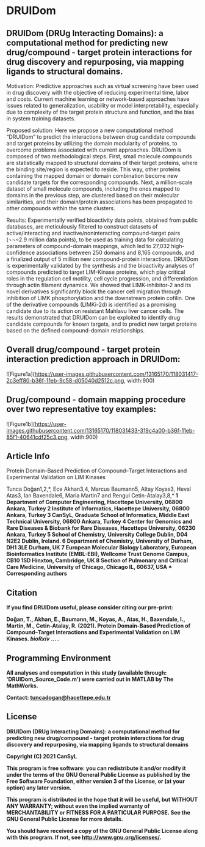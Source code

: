 # DRUIDom
## DRUIDom (DRUg Interacting Domains): a computational method for predicting new drug/compound - target protein interactions for drug discovery and repurposing, via mapping ligands to structural domains.

Motivation: Predictive approaches such as virtual screening have been used in drug discovery with the objective of reducing experimental time, labor and costs. Current machine learning or network-based approaches have issues related to generalization, usability or model interpretability, especially due to complexity of the target protein structure and function, and the bias in system training datasets.

Proposed solution: Here we propose a new computational method “DRUIDom” to predict the interactions between drug candidate compounds and target proteins by utilizing the domain modularity of proteins, to overcome problems associated with current approaches. DRUIDom is composed of two methodological steps. First, small molecule compounds are statistically mapped to structural domains of their target proteins, where the binding site/region is expected to reside. This way, other proteins containing the mapped domain or domain combination become new candidate targets for the corresponding compounds. Next, a million-scale dataset of small molecule compounds, including the ones mapped to domains in the previous step, are clustered based on their molecular similarities, and their domain/protein associations has been propagated to other compounds within the same clusters.

Results: Experimentally verified bioactivity data points, obtained from public databases, are meticulously filtered to construct datasets of active/interacting and inactive/noninteracting compound-target pairs (¬¬~2.9 million data points), to be used as training data for calculating parameters of compound-domain mappings, which led to 27,032 high-confidence associations between 250 domains and 8,165 compounds, and a finalized output of 5 million new compound-protein interactions. DRUIDom is experimentally validated by the synthesis and the bioactivity analyses of compounds predicted to target LIM-Kinase proteins, which play critical roles in the regulation cell motility, cell cycle progression, and differentiation through actin filament dynamics. We showed that LIMK-inhibitor-2 and its novel derivatives significantly block the cancer cell migration through inhibition of LIMK phosphorylation and the downstream protein cofilin. One of the derivative compounds (LIMKi-2d) is identified as a promising candidate due to its action on resistant Mahlavu liver cancer cells. The results demonstrated that DRUIDom can be exploited to identify drug candidate compounds for known targets, and to predict new target proteins based on the defined compound-domain relationships.

## Overall drug/compound - target protein interaction prediction approach in DRUIDom:
![Figure1a](https://user-images.githubusercontent.com/13165170/118031417-2c3eff80-b36f-11eb-9c58-d05040d2512c.png, width:900)

## Drug/compound - domain mapping procedure over two representative toy examples:
![Figure1b](https://user-images.githubusercontent.com/13165170/118031433-319c4a00-b36f-11eb-85f1-40641cdf25c3.png, width:900)

## Article Info

Protein Domain-Based Prediction of Compound–Target Interactions and Experimental Validation on LIM Kinases

Tunca Doğan1,2,\*, Ece Akhan3,4, Marcus Baumann5, Altay Koyas3, Heval Atas3, Ian Baxendale6, Maria Martin7 and Rengul Cetin-Atalay3,8,\*<b>
1 Department of Computer Engineering, Hacettepe University, 06800 Ankara, Turkey<b>
2 Institute of Informatics, Hacettepe University, 06800 Ankara, Turkey<b>
3 CanSyL, Graduate School of Informatics, Middle East Technical University, 06800 Ankara, Turkey<b>
4 Center for Genomics and Rare Diseases & Biobank for Rare Diseases, Hacettepe University, 06230 Ankara, Turkey<b>
5 School of Chemistry, University College Dublin, D04 N2E2 Dublin, Ireland.
6 Department of Chemistry, University of Durham, DH1 3LE Durham, UK
7 European Molecular Biology Laboratory, European Bioinformatics Institute (EMBL-EBI), Wellcome Trust Genome Campus, CB10 1SD Hinxton, Cambridge, UK
8 Section of Pulmonary and Critical Care Medicine, University of Chicago, Chicago IL, 60637, USA
\*  Corresponding authors

## Citation

If you find DRUIDom useful, please consider citing our pre-print:

Doğan, T., Akhan, E., Baumann, M., Koyas, A., Atas, H., Baxendale, I., Martin, M., Cetin-Atalay, R. (2021). Protein Domain-Based Prediction of Compound–Target Interactions and Experimental Validation on LIM Kinases. *bioRxiv* ... .

## Programming Environment

All analyses and computation in this study (available through: 'DRUIDom_Source_Code.m') were carried out in MATLAB by The MathWorks.

Contact: tuncadogan@hacettepe.edu.tr

## License

DRUIDom (DRUg Interacting Domains): a computational method for predicting new drug/compound - target protein interactions for drug discovery and repurposing, via mapping ligands to structural domains

Copyright (C) 2021 CanSyL

This program is free software: you can redistribute it and/or modify it under the terms of the GNU General Public License as published by the Free Software Foundation, either version 3 of the License, or (at your option) any later version.

This program is distributed in the hope that it will be useful, but WITHOUT ANY WARRANTY; without even the implied warranty of MERCHANTABILITY or FITNESS FOR A PARTICULAR PURPOSE. See the GNU General Public License for more details.

You should have received a copy of the GNU General Public License along with this program.  If not, see <http://www.gnu.org/licenses/>.

